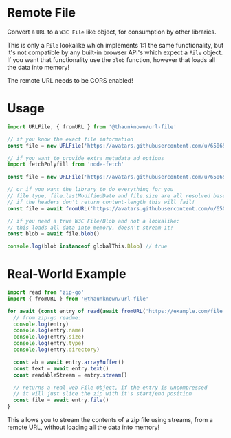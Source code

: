 # Remote File

Convert a `URL` to a `W3C File` like object, for consumption by other libraries. 

This is only a `File` lookalike which implements 1:1 the same functionality, but it's not compatible by any built-in browser API's which expect a `File` object. If you want that functionality use the `blob` function, however that loads all the data into memory!

The remote URL needs to be CORS enabled!

# Usage

```js
import URLFile, { fromURL } from '@thaunknown/url-file'

// if you know the exact file information
const file = new URLFile('https://avatars.githubusercontent.com/u/6506529?v=4', 195311)

// if you want to provide extra metadata ad options
import fetchPolyfill from 'node-fetch'

const file = new URLFile('https://avatars.githubusercontent.com/u/6506529?v=4', 195311, { type: 'image/jpeg', lastModifiedDate: new Date(), lastModified: Date.now(), name: 'My Image', fetch: fetchPolyfill })

// or if you want the library to do everything for you
// file.type, file.lastModifiedDate and file.size are all resolved based on response headers
// if the headers don't return content-length this will fail!
const file = await fromURL('https://avatars.githubusercontent.com/u/6506529?v=4')

// if you need a true W3C File/Blob and not a lookalike:
// this loads all data into memory, doesn't stream it!
const blob = await file.blob()

console.log(blob instanceof globalThis.Blob) // true
```

# Real-World Example

```js
import read from 'zip-go'
import { fromURL } from '@thaunknown/url-file'

for await (const entry of read(await fromURL('https://example.com/file.zip'))) {
  // from zip-go readme:
  console.log(entry)
  console.log(entry.name)
  console.log(entry.size)
  console.log(entry.type)
  console.log(entry.directory)

  const ab = await entry.arrayBuffer()
  const text = await entry.text()
  const readableStream = entry.stream()

  // returns a real web File Object, if the entry is uncompressed
  // it will just slice the zip with it's start/end position
  const file = await entry.file()
}
```

This allows you to stream the contents of a zip file using streams, from a remote URL, without loading all the data into memory!